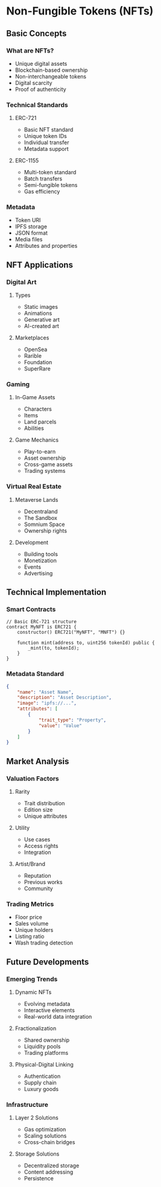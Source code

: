 # Non-Fungible Tokens (NFTs)

## Basic Concepts

### What are NFTs?
- Unique digital assets
- Blockchain-based ownership
- Non-interchangeable tokens
- Digital scarcity
- Proof of authenticity

### Technical Standards
1. ERC-721
   - Basic NFT standard
   - Unique token IDs
   - Individual transfer
   - Metadata support

2. ERC-1155
   - Multi-token standard
   - Batch transfers
   - Semi-fungible tokens
   - Gas efficiency

### Metadata
- Token URI
- IPFS storage
- JSON format
- Media files
- Attributes and properties

## NFT Applications

### Digital Art
1. Types
   - Static images
   - Animations
   - Generative art
   - AI-created art

2. Marketplaces
   - OpenSea
   - Rarible
   - Foundation
   - SuperRare

### Gaming
1. In-Game Assets
   - Characters
   - Items
   - Land parcels
   - Abilities

2. Game Mechanics
   - Play-to-earn
   - Asset ownership
   - Cross-game assets
   - Trading systems

### Virtual Real Estate
1. Metaverse Lands
   - Decentraland
   - The Sandbox
   - Somnium Space
   - Ownership rights

2. Development
   - Building tools
   - Monetization
   - Events
   - Advertising

## Technical Implementation

### Smart Contracts
```solidity
// Basic ERC-721 structure
contract MyNFT is ERC721 {
    constructor() ERC721("MyNFT", "MNFT") {}
    
    function mint(address to, uint256 tokenId) public {
        _mint(to, tokenId);
    }
}
```

### Metadata Standard
```json
{
    "name": "Asset Name",
    "description": "Asset Description",
    "image": "ipfs://...",
    "attributes": [
        {
            "trait_type": "Property",
            "value": "Value"
        }
    ]
}
```

## Market Analysis

### Valuation Factors
1. Rarity
   - Trait distribution
   - Edition size
   - Unique attributes

2. Utility
   - Use cases
   - Access rights
   - Integration

3. Artist/Brand
   - Reputation
   - Previous works
   - Community

### Trading Metrics
- Floor price
- Sales volume
- Unique holders
- Listing ratio
- Wash trading detection

## Future Developments

### Emerging Trends
1. Dynamic NFTs
   - Evolving metadata
   - Interactive elements
   - Real-world data integration

2. Fractionalization
   - Shared ownership
   - Liquidity pools
   - Trading platforms

3. Physical-Digital Linking
   - Authentication
   - Supply chain
   - Luxury goods

### Infrastructure
1. Layer 2 Solutions
   - Gas optimization
   - Scaling solutions
   - Cross-chain bridges

2. Storage Solutions
   - Decentralized storage
   - Content addressing
   - Persistence